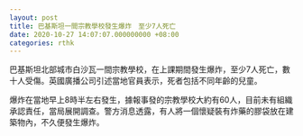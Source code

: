 ```yaml
---
layout: post
title: 巴基斯坦一間宗教學校發生爆炸　至少7人死亡
date: 2020-10-27 14:07:07.000000000 +08:00
categories: rthk
---
```


巴基斯坦北部城市白沙瓦一間宗教學校，在上課期間發生爆炸，至少7人死亡，數十人受傷。英國廣播公司引述當地官員表示，死者包括不同年齡的兒童。

爆炸在當地早上8時半左右發生，據報事發的宗教學校大約有60人，目前未有組織承認責任，當局展開調查。警方消息透露，有人將一個懷疑裝有炸藥的膠袋放在建築物內，不久便發生爆炸。

